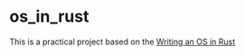 # os_in_rust

This is a practical project based on the [Writing an OS in Rust](https://github.com/phil-opp/blog_os)
